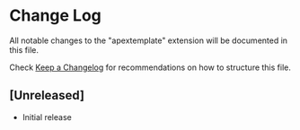 # Change Log

All notable changes to the "apextemplate" extension will be documented in this file.

Check [Keep a Changelog](http://keepachangelog.com/) for recommendations on how to structure this file.

## [Unreleased]

- Initial release